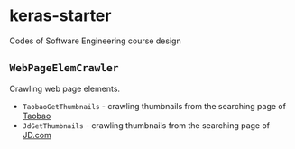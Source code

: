 # keras-starter

Codes of Software Engineering course design

## `WebPageElemCrawler`
Crawling web page elements.

- `TaobaoGetThumbnails` - crawling thumbnails from the searching page of [Taobao](https://s.taobao.com/)
- `JdGetThumbnails` - crawling thumbnails from the searching page of [JD.com](https://search.jd.com/)
